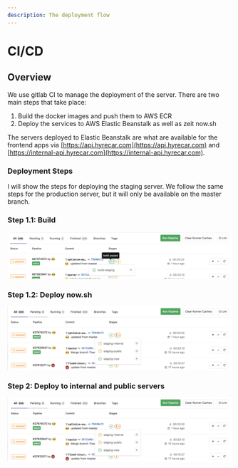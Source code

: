 ```yaml
---
description: The deployment flow
---
```


# CI/CD

## Overview

We use gitlab CI to manage the deployment of the server. There are two main steps that take place:

1. Build the docker images and push them to AWS ECR
2. Deploy the services to AWS Elastic Beanstalk as well as zeit now.sh

The servers deployed to Elastic Beanstalk are what are available for the frontend apps via [https://api.hyrecar.com](https://api.hyrecar.com) and [https://internal-api.hyrecar.com](https://internal-api.hyrecar.com).

### Deployment Steps

I will show the steps for deploying the staging server. We follow the same steps for the production server, but it will only be available on the master branch.

### Step 1.1: Build

![](../.gitbook/assets/screen-shot-2018-08-15-at-12.23.12-pm.png)

### Step 1.2: Deploy now.sh

![](../.gitbook/assets/screen-shot-2018-08-15-at-12.26.52-pm.png)

### Step 2: Deploy to internal and public servers

![](../.gitbook/assets/screen-shot-2018-08-15-at-12.26.52-pm.png)



